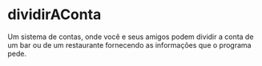 # dividirAConta
Um sistema de contas, onde você e seus amigos podem dividir a conta de um bar ou de um restaurante fornecendo as informações que o programa pede.
